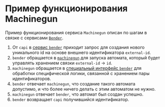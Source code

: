 # Пример функционирования Machinegun

Пример функционирования сервиса `Machinegun` описан по шагам в связке с сервисами [`Bender`](../Bender/bender_readme.md).    

1. От `capi` в [сервис `bender`](https://github.com/rbkmoney/bender-proto/blob/0d5813b8a25c8d03e4e59e42aa5f4e9b785a3849/proto%2Fbender.thrift#L47-L53) приходит запрос для создания нового уникального id на основе внешнего идентификатора `external-id`.
2. `bender` обращается в [`machinegun`](https://github.com/rbkmoney/machinegun_proto/blob/eac772bb8446fcd2f439232bf10fa086c336aca6/proto%2Fstate_processing.thrift#L416) для запуска автомата, который будет управлять хранением связки `external-id` -> `id`.
3. `machinegun` обращается в [специальный интерфейс `bender`](https://github.com/rbkmoney/machinegun_proto/blob/eac772bb8446fcd2f439232bf10fa086c336aca6/proto%2Fstate_processing.thrift#L322) для обработки специфической логики, связанной с хранением пары идентификаторов.
4. `bender` отвечает `machinegun`, что создание такого автомата допустимо, и что более ничего делать с этим автоматом не нужно.
5. `machinegun` отвечает `bender`, что автомат был создан успешно.
6. `bender` возвращает `capi` получившийся идентификатор.
